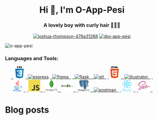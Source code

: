 <h1 align="center">Hi 👋, I'm O-App-Pesi</h1>
<h3 align="center">A lovely boy with curly hair 🧑🏻‍🦱</h3>

<p align="center">
<a href="https://linkedin.com/in/joshua-thompson-476a31268" target="blank"><img align="center" src="https://raw.githubusercontent.com/rahuldkjain/github-profile-readme-generator/master/src/images/icons/Social/linked-in-alt.svg" alt="joshua-thompson-476a31268" height="30" width="40" /></a>
<a href="https://medium.com/@o-app-pesi" target="blank"><img align="center" src="https://raw.githubusercontent.com/rahuldkjain/github-profile-readme-generator/master/src/images/icons/Social/medium.svg" alt="@o-app-pesi" height="30" width="40" /></a>
</p>

<p align="left"> <img src="https://komarev.com/ghpvc/?username=o-app-pesi&label=Profile%20views&color=0e75b6&style=flat" alt="o-app-pesi" /> </p>

<h3 align="left">Languages and Tools:</h3>
<p align="center"> <a href="https://www.w3schools.com/css/" target="_blank" rel="noreferrer"> &nbsp; <img src="https://raw.githubusercontent.com/devicons/devicon/master/icons/css3/css3-original-wordmark.svg" alt="css3" height="40"/> </a> <a href="https://expressjs.com" target="_blank" rel="noreferrer"> &nbsp;<img src="https://user-images.githubusercontent.com/11978772/40430986-a0eb7b92-5e63-11e8-80eb-43fe07f664a6.png" alt="express" height="40"/></a> <a href="https://www.figma.com/" target="_blank" rel="noreferrer">&nbsp; <img src="https://www.vectorlogo.zone/logos/figma/figma-icon.svg" alt="figma" height="40"/> &nbsp;</a> <a href="https://flask.palletsprojects.com/" target="_blank" rel="noreferrer">&nbsp; <img src="https://www.kindpng.com/picc/m/188-1882416_flask-python-logo-hd-png-download.png" alt="flask" height="40"/>&nbsp; </a> <a href="https://git-scm.com/" target="_blank" rel="noreferrer">&nbsp; <img src="https://www.vectorlogo.zone/logos/git-scm/git-scm-icon.svg" alt="git" height="40"/> &nbsp;</a> <a href="https://www.w3.org/html/" target="_blank" rel="noreferrer"> &nbsp;<img src="https://raw.githubusercontent.com/devicons/devicon/master/icons/html5/html5-original-wordmark.svg" alt="html5" height="40"/>&nbsp; </a> <a href="https://www.adobe.com/in/products/illustrator.html" target="_blank" rel="noreferrer"> &nbsp;<img src="https://www.vectorlogo.zone/logos/adobe_illustrator/adobe_illustrator-icon.svg" alt="illustrator" height="40"/> &nbsp;</a> <a href="https://www.java.com" target="_blank" rel="noreferrer"> &nbsp;<img src="https://raw.githubusercontent.com/devicons/devicon/master/icons/java/java-original.svg" alt="java" height="40"/> &nbsp;</a> <a href="https://developer.mozilla.org/en-US/docs/Web/JavaScript" target="_blank" rel="noreferrer"> &nbsp;<img src="https://raw.githubusercontent.com/devicons/devicon/master/icons/javascript/javascript-original.svg" alt="javascript" height="40"/> &nbsp;</a> <a href="https://www.mongodb.com/" target="_blank" rel="noreferrer"> &nbsp;<img src="https://raw.githubusercontent.com/devicons/devicon/master/icons/mongodb/mongodb-original-wordmark.svg" alt="mongodb" height="40"/>&nbsp; </a> <a href="https://nodejs.org" target="_blank" rel="noreferrer"> &nbsp;<img src="https://raw.githubusercontent.com/devicons/devicon/master/icons/nodejs/nodejs-original-wordmark.svg" alt="nodejs" height="40"/> &nbsp;</a> <a href="https://www.postgresql.org" target="_blank" rel="noreferrer"> &nbsp;<img src="https://raw.githubusercontent.com/devicons/devicon/master/icons/postgresql/postgresql-original-wordmark.svg" alt="postgresql" height="40"/>&nbsp; </a> <a href="https://postman.com" target="_blank" rel="noreferrer"> &nbsp;<img src="https://www.vectorlogo.zone/logos/getpostman/getpostman-icon.svg" alt="postman" height="40"/> &nbsp;</a> <a href="https://reactjs.org/" target="_blank" rel="noreferrer"> &nbsp;<img src="https://raw.githubusercontent.com/devicons/devicon/master/icons/react/react-original-wordmark.svg" alt="react" height="40"/> &nbsp;</a> <a href="https://sass-lang.com" target="_blank" rel="noreferrer"> &nbsp;<img src="https://raw.githubusercontent.com/devicons/devicon/master/icons/sass/sass-original.svg" alt="sass" height="40"/> &nbsp;</a> </p>

# Blog posts

<!-- BLOG-POST-LIST:START -->
<!-- BLOG-POST-LIST:END -->
